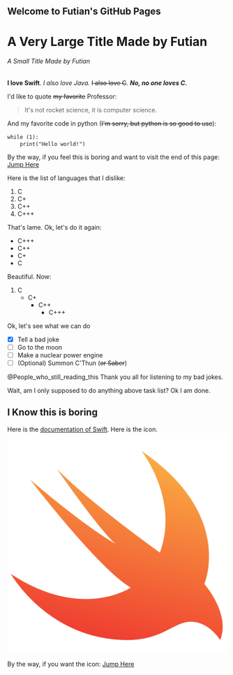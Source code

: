 ## Welcome to Futian's GitHub Pages
# A Very Large Title Made by Futian
###### A Small Title Made by Futian

**I love Swift**. *I also love Java.* ~~I also love C~~. ***No, no one loves C.***

I'd like to quote ~~my favorite~~ Professor:
> It's not rocket science, it is computer science.

And my favorite code in python (~~I'm sorry, but python is so good to use~~):
```
while (1):
    print("Hello world!")
```
   
By the way, if you feel this is boring and want to visit the end of this page: [Jump Here](https://github.com/f6zhang/CSE110Lab1/blob/gh-pages/index.md#i-know-this-is-boring)

Here is the list of languages that I dislike:
1. C
2. C+
3. C++
4. C+++

That's lame. Ok, let's do it again:
- C+++
- C++
- C+
- C

Beautiful. Now:
1. C
   - C+
     - C++
       - C+++

Ok, let's see what we can do

- [x] Tell a bad joke
- [ ] Go to the moon
- [ ] Make a nuclear power engine
- [ ] \(Optional) Summon C'Thun (~~or Saber~~)

@People_who_still_reading_this Thank you all for listening to my bad jokes.

Wait, am I only supposed to do anything above task list? Ok I am done.

## I Know this is boring

Here is the [documentation of Swift](https://swift.org/documentation/). Here is the icon. ![icon of Swift](Swift.png)

By the way, if you want the icon: [Jump Here](Swift.png)
